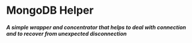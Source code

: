 # MongoDB Helper
##### A simple wrapper and concentrator that helps to deal with connection and to recover from unexpected disconnection


